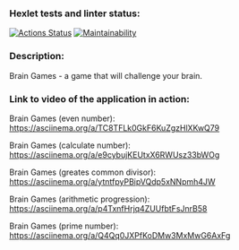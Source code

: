 ### Hexlet tests and linter status:
[![Actions Status](https://github.com/nosopirochka/java-project-61/actions/workflows/hexlet-check.yml/badge.svg)](https://github.com/nosopirochka/java-project-61/actionsi) [![Maintainability](https://api.codeclimate.com/v1/badges/ceee6e247ea8ee741734/maintainability)](https://codeclimate.com/github/nosopirochka/java-project-61/maintainability)

### Description:
Brain Games - a game that will challenge your brain.

### Link to video of the application in action:

Brain Games (even number): https://asciinema.org/a/TC8TFLk0GkF6KuZgzHlXKwQ79

Brain Games (calculate number): https://asciinema.org/a/e9cybujKEUtxX6RWUsz33bWOg

Brain Games (greates common divisor): https://asciinema.org/a/ytntfpyPBipVQdp5xNNpmh4JW

Brain Games (arithmetic progression): https://asciinema.org/a/p4TxnfHrjq4ZUUfbtFsJnrB58

Brain Games (prime number): https://asciinema.org/a/Q4Qq0JXPfKoDMw3MxMwG6AxFg
